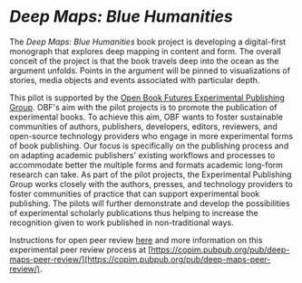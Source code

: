 # *Deep Maps: Blue Humanities*

The *Deep Maps: Blue Humanities* book project is developing a digital-first monograph that explores deep mapping in content and form. The overall conceit of the project is that the book travels deep into the ocean as the argument unfolds. Points in the argument will be pinned to visualizations of stories, media objects and events associated with particular depth. 

This pilot is supported by the [Open Book Futures Experimental Publishing Group](https://copim.pubpub.org/experimental-publishing-group). OBF's aim with the pilot projects is to promote the publication of experimental books. To achieve this aim, OBF wants to foster sustainable communities of authors, publishers, developers, editors, reviewers, and open-source technology providers who engage in more experimental forms of book publishing. Our focus is specifically on the publishing process and on adapting academic publishers' existing workflows and processes to accommodate better the multiple forms and formats academic long-form research can take. As part of the pilot projects, the Experimental Publishing Group works closely with the authors, presses, and technology providers to foster communities of practice that can support experimental book publishing. The pilots will further demonstrate and develop the possibilities of experimental scholarly publications thus helping to increase the recognition given to work published in non-traditional ways.

Instructions for open peer review [here](peer_review) and more information on this experimental peer review process at [https://copim.pubpub.org/pub/deep-maps-peer-review/](https://copim.pubpub.org/pub/deep-maps-peer-review/).
